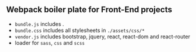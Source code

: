 ## Webpack boiler plate for Front-End projects
* `bundle.js` includes .  
* `bundle.css` includes all stylesheets in `./assets/css/*`  
* `vendor.js` includes bootstrap, jquery, react, react-dom and react-router
* loader for `sass`, `css` and `scss`  

